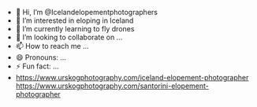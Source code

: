 - 👋 Hi, I’m @Icelandelopementphotographers
- 👀 I’m interested in eloping in Iceland
- 🌱 I’m currently learning to fly drones
- 💞️ I’m looking to collaborate on ...
- 📫 How to reach me ...
- 😄 Pronouns: ...
- ⚡ Fun fact: ...
- https://www.urskogphotography.com/iceland-elopement-photographer
https://www.urskogphotography.com/santorini-elopement-photographer

<!---
Icelandelopementphotographers/Icelandelopementphotographers is a ✨ special ✨ repository because its `README.md` (this file) appears on your GitHub profile.
You can click the Preview link to take a look at your changes.
--->
